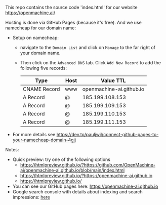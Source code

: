 This repo contains the source code 'index.html' for our website https://openmachine.ai/ 

Hosting is done via GitHub Pages (because it's free). And we use namecheap for our domain name:
- Setup on namecheap:
  - navigate to the `Domain List` and click on `Manage` to the far right of your domain name.
  - Then click on the `Advanced DNS` tab. Click `Add New Record` to add the following five records:
    
     | Type | Host | Value	TTL |
     |------|------|-------------|
     | CNAME Record | www | openmachine-ai.github.io | Automatic |
     | A Record     | @   | 185.199.108.153          | Automatic |
     | A Record     | @   | 185.199.109.153          | Automatic |
     | A Record     | @   | 185.199.110.153          | Automatic |
     | A Record     | @   | 185.199.111.153          | Automatic |

- For more details see https://dev.to/pauljwil/connect-github-pages-to-your-namecheap-domain-4gjj

Notes:
- Quick preview: try one of the following options
  - https://htmlpreview.github.io/?https://github.com/OpenMachine-ai/openmachine-ai.github.io/blob/main/index.html 
  - https://htmlpreview.github.io/?https://openmachine-ai.github.io
  - https://htmlpreview.github.io/
- You can see our GitHub pages here: https://openmachine-ai.github.io
- Google search console with details about indexing and search impressions: [here](https://search.google.com/search-console?resource_id=sc-domain%3Aopenmachine.ai&hl=en)
